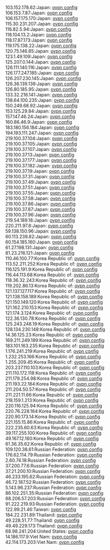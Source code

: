 103.152.178.62:Japan: [ovpn config](vpn/103_152_178_62.ovpn)  
106.153.7.87:Japan: [ovpn config](vpn/106_153_7_87.ovpn)  
106.157.175.170:Japan: [ovpn config](vpn/106_157_175_170.ovpn)  
115.30.231.207:Japan: [ovpn config](vpn/115_30_231_207.ovpn)  
116.82.5.94:Japan: [ovpn config](vpn/116_82_5_94.ovpn)  
118.104.13.2:Japan: [ovpn config](vpn/118_104_13_2.ovpn)  
118.17.87.173:Japan: [ovpn config](vpn/118_17_87_173.ovpn)  
119.175.138.22:Japan: [ovpn config](vpn/119_175_138_22.ovpn)  
120.75.146.85:Japan: [ovpn config](vpn/120_75_146_85.ovpn)  
123.1.49.109:Japan: [ovpn config](vpn/123_1_49_109.ovpn)  
125.207.0.144:Japan: [ovpn config](vpn/125_207_0_144.ovpn)  
126.111.140.116:Japan: [ovpn config](vpn/126_111_140_116.ovpn)  
126.177.247.185:Japan: [ovpn config](vpn/126_177_247_185.ovpn)  
126.207.230.145:Japan: [ovpn config](vpn/126_207_230_145.ovpn)  
126.36.139.139:Japan: [ovpn config](vpn/126_36_139_139.ovpn)  
126.80.185.95:Japan: [ovpn config](vpn/126_80_185_95.ovpn)  
133.32.216.141:Japan: [ovpn config](vpn/133_32_216_141.ovpn)  
138.64.100.235:Japan: [ovpn config](vpn/138_64_100_235.ovpn)  
150.249.68.92:Japan: [ovpn config](vpn/150_249_68_92.ovpn)  
153.125.29.84:Japan: [ovpn config](vpn/153_125_29_84.ovpn)  
157.147.46.24:Japan: [ovpn config](vpn/157_147_46_24.ovpn)  
160.86.46.9:Japan: [ovpn config](vpn/160_86_46_9.ovpn)  
183.180.156.184:Japan: [ovpn config](vpn/183_180_156_184.ovpn)  
194.193.111.247:Japan: [ovpn config](vpn/194_193_111_247.ovpn)  
219.100.37.104:Japan: [ovpn config](vpn/219_100_37_104.ovpn)  
219.100.37.105:Japan: [ovpn config](vpn/219_100_37_105.ovpn)  
219.100.37.107:Japan: [ovpn config](vpn/219_100_37_107.ovpn)  
219.100.37.13:Japan: [ovpn config](vpn/219_100_37_13.ovpn)  
219.100.37.177:Japan: [ovpn config](vpn/219_100_37_177.ovpn)  
219.100.37.182:Japan: [ovpn config](vpn/219_100_37_182.ovpn)  
219.100.37.19:Japan: [ovpn config](vpn/219_100_37_19.ovpn)  
219.100.37.31:Japan: [ovpn config](vpn/219_100_37_31.ovpn)  
219.100.37.49:Japan: [ovpn config](vpn/219_100_37_49.ovpn)  
219.100.37.51:Japan: [ovpn config](vpn/219_100_37_51.ovpn)  
219.100.37.55:Japan: [ovpn config](vpn/219_100_37_55.ovpn)  
219.100.37.58:Japan: [ovpn config](vpn/219_100_37_58.ovpn)  
219.100.37.86:Japan: [ovpn config](vpn/219_100_37_86.ovpn)  
219.100.37.87:Japan: [ovpn config](vpn/219_100_37_87.ovpn)  
219.100.37.96:Japan: [ovpn config](vpn/219_100_37_96.ovpn)  
219.54.189.18:Japan: [ovpn config](vpn/219_54_189_18.ovpn)  
220.211.97.8:Japan: [ovpn config](vpn/220_211_97_8.ovpn)  
59.138.150.96:Japan: [ovpn config](vpn/59_138_150_96.ovpn)  
60.113.239.82:Japan: [ovpn config](vpn/60_113_239_82.ovpn)  
60.154.185.160:Japan: [ovpn config](vpn/60_154_185_160.ovpn)  
61.27.198.131:Japan: [ovpn config](vpn/61_27_198_131.ovpn)  
81.23.216.121:Japan: [ovpn config](vpn/81_23_216_121.ovpn)  
110.46.100.77:Korea Republic of: [ovpn config](vpn/110_46_100_77.ovpn)  
113.52.211.252:Korea Republic of: [ovpn config](vpn/113_52_211_252.ovpn)  
116.125.191.9:Korea Republic of: [ovpn config](vpn/116_125_191_9.ovpn)  
116.44.113.68:Korea Republic of: [ovpn config](vpn/116_44_113_68.ovpn)  
118.36.32.243:Korea Republic of: [ovpn config](vpn/118_36_32_243.ovpn)  
119.202.86.13:Korea Republic of: [ovpn config](vpn/119_202_86_13.ovpn)  
121.137.127.117:Korea Republic of: [ovpn config](vpn/121_137_127_117.ovpn)  
121.138.158.189:Korea Republic of: [ovpn config](vpn/121_138_158_189.ovpn)  
121.150.149.120:Korea Republic of: [ovpn config](vpn/121_150_149_120.ovpn)  
121.162.210.153:Korea Republic of: [ovpn config](vpn/121_162_210_153.ovpn)  
121.174.3.124:Korea Republic of: [ovpn config](vpn/121_174_3_124.ovpn)  
122.36.130.78:Korea Republic of: [ovpn config](vpn/122_36_130_78.ovpn)  
125.243.248.19:Korea Republic of: [ovpn config](vpn/125_243_248_19.ovpn)  
128.134.230.148:Korea Republic of: [ovpn config](vpn/128_134_230_148.ovpn)  
14.36.125.23:Korea Republic of: [ovpn config](vpn/14_36_125_23.ovpn)  
169.211.249.189:Korea Republic of: [ovpn config](vpn/169_211_249_189.ovpn)  
183.101.163.235:Korea Republic of: [ovpn config](vpn/183_101_163_235.ovpn)  
1.176.241.219:Korea Republic of: [ovpn config](vpn/1_176_241_219.ovpn)  
1.232.253.166:Korea Republic of: [ovpn config](vpn/1_232_253_166.ovpn)  
1.255.209.45:Korea Republic of: [ovpn config](vpn/1_255_209_45.ovpn)  
203.237.110.103:Korea Republic of: [ovpn config](vpn/203_237_110_103.ovpn)  
211.110.172.118:Korea Republic of: [ovpn config](vpn/211_110_172_118.ovpn)  
211.179.254.98:Korea Republic of: [ovpn config](vpn/211_179_254_98.ovpn)  
211.193.22.184:Korea Republic of: [ovpn config](vpn/211_193_22_184.ovpn)  
211.204.50.57:Korea Republic of: [ovpn config](vpn/211_204_50_57.ovpn)  
211.221.11.66:Korea Republic of: [ovpn config](vpn/211_221_11_66.ovpn)  
218.159.1.213:Korea Republic of: [ovpn config](vpn/218_159_1_213.ovpn)  
220.116.125.94:Korea Republic of: [ovpn config](vpn/220_116_125_94.ovpn)  
220.76.228.164:Korea Republic of: [ovpn config](vpn/220_76_228_164.ovpn)  
220.90.173.14:Korea Republic of: [ovpn config](vpn/220_90_173_14.ovpn)  
221.155.15.86:Korea Republic of: [ovpn config](vpn/221_155_15_86.ovpn)  
222.235.60.63:Korea Republic of: [ovpn config](vpn/222_235_60_63.ovpn)  
39.117.255.100:Korea Republic of: [ovpn config](vpn/39_117_255_100.ovpn)  
49.167.12.160:Korea Republic of: [ovpn config](vpn/49_167_12_160.ovpn)  
61.36.35.62:Korea Republic of: [ovpn config](vpn/61_36_35_62.ovpn)  
109.120.38.61:Russian Federation: [ovpn config](vpn/109_120_38_61.ovpn)  
176.62.114.79:Russian Federation: [ovpn config](vpn/176_62_114_79.ovpn)  
2.60.74.18:Russian Federation: [ovpn config](vpn/2_60_74_18.ovpn)  
37.200.77.6:Russian Federation: [ovpn config](vpn/37_200_77_6.ovpn)  
37.21.200.10:Russian Federation: [ovpn config](vpn/37_21_200_10.ovpn)  
46.233.195.62:Russian Federation: [ovpn config](vpn/46_233_195_62.ovpn)  
46.72.187.52:Russian Federation: [ovpn config](vpn/46_72_187_52.ovpn)  
5.143.96.237:Russian Federation: [ovpn config](vpn/5_143_96_237.ovpn)  
86.102.251.35:Russian Federation: [ovpn config](vpn/86_102_251_35.ovpn)  
88.206.57.203:Russian Federation: [ovpn config](vpn/88_206_57_203.ovpn)  
91.222.219.93:Russian Federation: [ovpn config](vpn/91_222_219_93.ovpn)  
122.99.21.46:Taiwan: [ovpn config](vpn/122_99_21_46.ovpn)  
184.22.231.89:Thailand: [ovpn config](vpn/184_22_231_89.ovpn)  
49.228.51.77:Thailand: [ovpn config](vpn/49_228_51_77.ovpn)  
49.49.229.173:Thailand: [ovpn config](vpn/49_49_229_173.ovpn)  
68.98.241.204:United States: [ovpn config](vpn/68_98_241_204.ovpn)  
14.186.117.9:Viet Nam: [ovpn config](vpn/14_186_117_9.ovpn)  
42.114.173.203:Viet Nam: [ovpn config](vpn/42_114_173_203.ovpn)  
